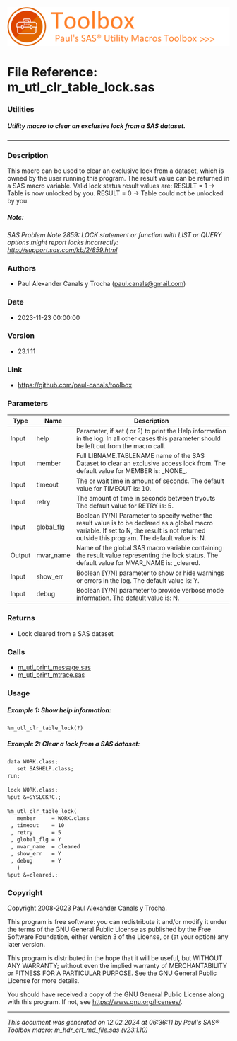 ![../../misc/images/doc_banner.png](../../misc/images/doc_banner.png)
# 
# File Reference: m_utl_clr_table_lock.sas

### Utilities

##### Utility macro to clear an exclusive lock from a SAS dataset.

***

### Description
This macro can be used to clear an exclusive lock from a dataset, which is owned by the user running this program. The result value can be returned in a SAS macro variable. Valid lock status result values are:
 RESULT \= 1 \-> Table is now unlocked by you.
 RESULT \= 0 \-> Table could not be unlocked by you.


##### *Note:*
*SAS Problem Note 2859: LOCK statement or function with LIST or QUERY options might report locks incorrectly: http://support.sas.com/kb/2/859.html*

### Authors
* Paul Alexander Canals y Trocha (paul.canals@gmail.com)

### Date
* 2023-11-23 00:00:00

### Version
* 23.1.11

### Link
* https://github.com/paul-canals/toolbox

### Parameters
| Type | Name | Description |
| ---- | ---- | ----------- |
| Input | help | Parameter, if set ( or ?) to print the Help information in the log. In all other cases this parameter should be left out from the macro call. |
| Input | member | Full LIBNAME.TABLENAME name of the SAS Dataset to clear an exclusive access lock from. The default value for MEMBER is: \_NONE\_. |
| Input | timeout | The or wait time in amount of seconds. The default value for TIMEOUT is: 10. |
| Input | retry | The amount of time in seconds between tryouts The default value for RETRY is: 5. |
| Input | global_flg | Boolean [Y/N] Parameter to specify wether the result value is to be declared as a global macro variable. If set to N, the result is not returned outside this program. The default value is: N. |
| Output | mvar_name | Name of the global SAS macro variable containing the result value representing the lock status. The default value for MVAR_NAME is: _cleared. |
| Input | show_err | Boolean [Y/N] parameter to show or hide warnings or errors in the log. The default value is: Y. |
| Input | debug | Boolean [Y/N] parameter to provide verbose mode information. The default value is: N. |

### Returns
* Lock cleared from a SAS dataset

### Calls
* [m_utl_print_message.sas](m_utl_print_message.md)
* [m_utl_print_mtrace.sas](m_utl_print_mtrace.md)

### Usage

##### Example 1: Show help information:
```sas
%m_utl_clr_table_lock(?)
```

##### Example 2: Clear a lock from a SAS dataset:
```sas
data WORK.class;
   set SASHELP.class;
run;

lock WORK.class;
%put &=SYSLCKRC.;

%m_utl_clr_table_lock(
   member     = WORK.class
 , timeout    = 10
 , retry      = 5
 , global_flg = Y
 , mvar_name  = cleared
 , show_err   = Y
 , debug      = Y
   )
%put &=cleared.;
```

### Copyright
Copyright 2008-2023 Paul Alexander Canals y Trocha. 
 
This program is free software: you can redistribute it and/or modify 
it under the terms of the GNU General Public License as published by 
the Free Software Foundation, either version 3 of the License, or 
(at your option) any later version. 
 
This program is distributed in the hope that it will be useful, 
but WITHOUT ANY WARRANTY; without even the implied warranty of 
MERCHANTABILITY or FITNESS FOR A PARTICULAR PURPOSE. See the 
GNU General Public License for more details. 
 
You should have received a copy of the GNU General Public License 
along with this program. If not, see <https://www.gnu.org/licenses/>. 


***
*This document was generated on 12.02.2024 at 06:36:11  by Paul's SAS&reg; Toolbox macro: m_hdr_crt_md_file.sas (v23.1.10)*
